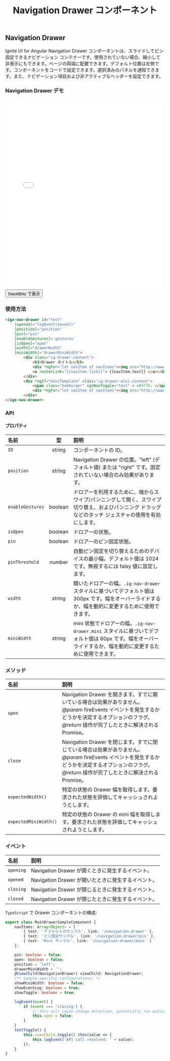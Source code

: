 ﻿---
title: Navigation Drawer コンポーネント
_description: Ignite UI for Angular Navigation Drawer コンポーネントは、コードでスライド イン/アウト ナビゲーション コンテナーの実装が可能です。
_keywords: Ignite UI for Angular, UI コントロール, Angular ウィジェット, web ウィジェット, UI ウィジェット, Angular, ネイティブ Angular コンポーネント スィート, ネイティブ Angular コントロール, ネイティブ Angular コンポーネント ライブラリ, Angular Navigation Drawer コンポーネント, Angular Navigation Drawer コントロール
_language: ja
---

## Navigation Drawer

<p class="highlight">Ignite UI for Angular Navigation Drawer コンポーネントは、スライドしてピン固定できるナビゲーション コンテナーです。使用されていない場合、縮小して非表示にもできます。ページの両端に配置できます。デフォルト位置は左側です。コンポーネントをコードで設定できます。選択済みのパネルを通知できます。また、ナビゲーション項目および非アクティブなヘッダーを設定できます。</p>
<div class="divider"></div>

### Navigation Drawer デモ

<div class="sample-container loading" style="height: 600px">
    <iframe id="nav-drawer-sample-iframe" frameborder="0" seamless width="100%" height="100%" src="{environment:demosBaseUrl}/navigation-drawer" onload="onSampleIframeContentLoaded(this);"></iframe>
</div>
<div>
    <button data-localize="stackblitz" class="stackblitz-btn" data-iframe-id="nav-drawer-sample-iframe" data-demos-base-url="{environment:demosBaseUrl}">StackBlitz で表示</button>
</div>
<div class="divider--half"></div>

### 使用方法

```html
<igx-nav-drawer id="test"
    (opened)="logEvent($event)"
    [position]="position"
    [pin]="pin"
    [enableGestures]='gestures'
    [isOpen]="open"
    [width]="drawerWidth"
    [miniWidth]="drawerMiniWidth">
        <div class="ig-drawer-content">
            <h3>Drawer タイトル</h3>
            <div *ngFor="let navItem of navItems"><img src="http://www.infragistics.com/assets/images/favicon.ico" width='16' />
            <a routerLink="{{navItem.link}}"> {{navItem.text}} </a></div>
        </div>
        <div *ngIf="miniTemplate" class="ig-drawer-mini-content">
            <span class="hamburger" igxNavToggle="test" > &#9776; </span>
            <div *ngFor="let navItem of navItems"><img src="http://www.infragistics.com/assets/images/favicon.ico" width='16' /></div>
        </div>
</igx-nav-drawer>
```

<div class="divider--half"></div>

### API

#### プロパティ

| 名前             |   型    | 説明                                                                                                                                                        |
| :--------------- | :-----: | :---------------------------------------------------------------------------------------------------------------------------------------------------------- |
| `ID`             | string  | コンポーネントの ID。                                                                                                                                       |
| `position`       | string  | Navigation Drawer の位置。"left" (デフォルト値) または "right" です。固定されていない場合のみ効果があります。                                               |
| `enableGestures` | boolean | ドロアーを利用するために、端からスワイプ/パンニングして開く、スワイプ切り替え、およびパンニング ドラッグなどのタッチ ジェスチャの使用を有効にします。       |
| `isOpen`         | boolean | ドロアーの状態。                                                                                                                                            |
| `pin`            | boolean | ドロアーのピン固定状態。                                                                                                                                    |
| `pinThreshold`   | number  | 自動ピン固定を切り替えるためのデバイスの最小幅。デフォルト値は 1024 です。無視するには falsy 値に設定します。                                               |
| `width`          | string  | 開いたドロアーの幅。`.ig-nav-drawer` スタイルに基づいてデフォルト値は 300px です。幅をオーバーライドするか、幅を動的に変更するために使用できます。          |
| `miniWidth`      | string  | mini 状態でドロアーの幅。`.ig-nav-drawer.mini` スタイルに基づいてデフォルト値は 60px です。幅をオーバーライドするか、幅を動的に変更するために使用できます。 |

<div class="divider--half"></div>

### メソッド

| 名前                  | 説明                                                                                                                                                                                                   |
| :-------------------- | :----------------------------------------------------------------------------------------------------------------------------------------------------------------------------------------------------- |
| `open`                | Navigation Drawer を開きます。すでに開いている場合は効果がありません。 _@param_ fireEvents イベントを発生するかどうかを決定するオプションのフラグ。 _@return_ 操作が完了したときに解決される Promise。 |
| `close`               | Navigation Drawer を閉じます。すでに閉じている場合は効果がありません。 _@param_ fireEvents イベントを発生するかどうかを決定するオプションのフラグ。 _@return_ 操作が完了したときに解決される Promise。 |
| `expectedWidth()`     | 特定の状態の Drawer 幅を取得します。要求された状態を評価してキャッシュされようとします。                                                                                                               |
| `expectedMiniWidth()` | 特定の状態の Drawer の mini 幅を取得します。要求された状態を評価してキャッシュされようとします。                                                                                                       |

<div class="divider--half"></div>

### イベント

| 名前      | 説明                                               |
| :-------- | :------------------------------------------------- |
| `opening` | Navigation Drawer が開くときに発生するイベント。   |
| `opened`  | Navigation Drawer が開いたときに発生するイベント。 |
| `closing` | Navigation Drawer が閉じるときに発生するイベント。 |
| `closed`  | Navigation Drawer が閉じたときに発生するイベント。 |

<div class="divider--half"></div>

`TypeScript` で Drawer コンポーネントの構成:

```typescript
export class MainDrawerSampleComponent {
    navItems: Array<Object> = [
        { text: 'デフォルトのサンプル', link: '/navigation-drawer' },
        { text: 'ピン固定サンプル', link: '/navigation-drawer/pin' },
        { text: 'Mini サンプル', link: '/navigation-drawer/mini' }
    ];

    pin: boolean = false;
    open: boolean = false;
    position = 'left';
    drawerMiniWidth = '';
    @ViewChild(NavigationDrawer) viewChild: NavigationDrawer;
    /** Sample-specific configurations: */
    showMiniWidth: boolean = false;
    showEventLog: boolean = true;
    showToggle: boolean = true;

    logEvent(event) {
        if (event === 'closing') {
            // this will cause change detection, potentially run outside of angular
            this.open = false;
        }
    }
    testToggle() {
        this.viewChild.toggle().then(value => {
            this.logEvent('API call resolved: ' + value);
        });
    }
}
```

